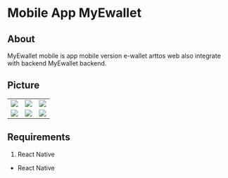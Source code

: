 # Mobile App MyEwallet
## About
MyEwallet mobile is app mobile version e-wallet arttos web also integrate with backend MyEwallet backend.

## Picture
<table>
<tr>
  <td><img src="https://user-images.githubusercontent.com/105355980/205482602-fd405b21-150b-4e54-bf2e-78cd6d42bacd.jpg"></td>
  <td><img src="https://user-images.githubusercontent.com/105355980/205482761-61d23efd-daf0-4054-b293-47ff470643d1.jpg"></td>
  <td><img src="https://user-images.githubusercontent.com/105355980/205482807-f569e337-617a-464d-bdf0-658b40f5e9fe.jpg"></td>
</tr>
<tr>
  <td><img src="https://user-images.githubusercontent.com/105355980/205482853-28569ea7-a8b1-42b0-ad4d-83cfc7c5ed72.jpg"></td>
  <td><img src="https://user-images.githubusercontent.com/105355980/205482887-d2bc0b72-b31f-4739-83dd-e24af7b5a5a9.jpg"></td>
  <td><img src="https://user-images.githubusercontent.com/105355980/205482902-28c18193-7676-4608-929e-e42fa868ccb4.jpg"></td>
</tr>
</table>

## Requirements
<ol>
  <li>React Native</li>  
</ol>

<ul>
  <li>React Native</li>
</ul>
